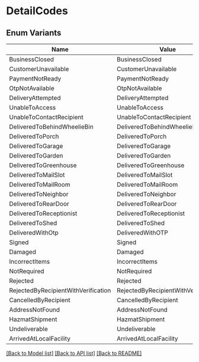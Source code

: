 # DetailCodes

## Enum Variants

| Name | Value |
|---- | -----|
| BusinessClosed | BusinessClosed |
| CustomerUnavailable | CustomerUnavailable |
| PaymentNotReady | PaymentNotReady |
| OtpNotAvailable | OtpNotAvailable |
| DeliveryAttempted | DeliveryAttempted |
| UnableToAccess | UnableToAccess |
| UnableToContactRecipient | UnableToContactRecipient |
| DeliveredToBehindWheelieBin | DeliveredToBehindWheelieBin |
| DeliveredToPorch | DeliveredToPorch |
| DeliveredToGarage | DeliveredToGarage |
| DeliveredToGarden | DeliveredToGarden |
| DeliveredToGreenhouse | DeliveredToGreenhouse |
| DeliveredToMailSlot | DeliveredToMailSlot |
| DeliveredToMailRoom | DeliveredToMailRoom |
| DeliveredToNeighbor | DeliveredToNeighbor |
| DeliveredToRearDoor | DeliveredToRearDoor |
| DeliveredToReceptionist | DeliveredToReceptionist |
| DeliveredToShed | DeliveredToShed |
| DeliveredWithOtp | DeliveredWithOTP |
| Signed | Signed |
| Damaged | Damaged |
| IncorrectItems | IncorrectItems |
| NotRequired | NotRequired |
| Rejected | Rejected |
| RejectedByRecipientWithVerification | RejectedByRecipientWithVerification |
| CancelledByRecipient | CancelledByRecipient |
| AddressNotFound | AddressNotFound |
| HazmatShipment | HazmatShipment |
| Undeliverable | Undeliverable |
| ArrivedAtLocalFacility | ArrivedAtLocalFacility |


[[Back to Model list]](../README.md#documentation-for-models) [[Back to API list]](../README.md#documentation-for-api-endpoints) [[Back to README]](../README.md)


